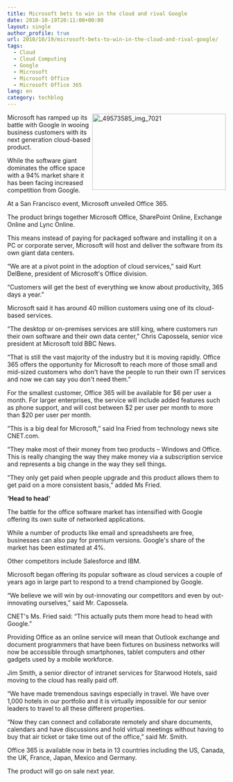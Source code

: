 ```yaml
---
title: Microsoft bets to win in the cloud and rival Google
date: 2010-10-19T20:11:00+00:00
layout: single
author_profile: true
url: 2010/10/19/microsoft-bets-to-win-in-the-cloud-and-rival-google/
tags:
  - Cloud
  - Cloud Computing
  - Google
  - Microsoft
  - Microsoft Office
  - Microsoft Office 365
lang: en
category: techblog
---
```

[<img title="_49573585_img_7021" border="0" alt="_49573585_img_7021" align="right" src="http://lh6.ggpht.com/_vaUVXcmC3OI/TL30eyvFUXI/AAAAAAAACw8/ekvoJCPQX4I/_49573585_img_7021_thumb%5B3%5D.jpg?imgmax=800" width="308" height="175" />](http://lh4.ggpht.com/_vaUVXcmC3OI/TL30dUGxfqI/AAAAAAAACw4/UnV6wKicWRk/s1600-h/_49573585_img_7021%5B5%5D.jpg)Microsoft has ramped up its battle with Google in wooing business customers with its next generation cloud-based product.

While the software giant dominates the office space with a 94% market share it has been facing increased competition from Google.

At a San Francisco event, Microsoft unveiled Office 365.

The product brings together Microsoft Office, SharePoint Online, Exchange Online and Lync Online.

This means instead of paying for packaged software and installing it on a PC or corporate server, Microsoft will host and deliver the software from its own giant data centers.

“We are at a pivot point in the adoption of cloud services,” said Kurt DelBene, president of Microsoft's Office division.

“Customers will get the best of everything we know about productivity, 365 days a year.”

Microsoft said it has around 40 million customers using one of its cloud-based services.

“The desktop or on-premises services are still king, where customers run their own software and their own data center,” Chris Capossela, senior vice president at Microsoft told BBC News.

“That is still the vast majority of the industry but it is moving rapidly. Office 365 offers the opportunity for Microsoft to reach more of those small and mid-sized customers who don't have the people to run their own IT services and now we can say you don't need them.”

For the smallest customer, Office 365 will be available for $6 per user a month. For larger enterprises, the service will include added features such as phone support, and will cost between $2 per user per month to more than $20 per user per month.

“This is a big deal for Microsoft,” said Ina Fried from technology news site CNET.com.

“They make most of their money from two products – Windows and Office. This is really changing the way they make money via a subscription service and represents a big change in the way they sell things.

“They only get paid when people upgrade and this product allows them to get paid on a more consistent basis,” added Ms Fried.

**&#8216;Head to head'**

The battle for the office software market has intensified with Google offering its own suite of networked applications.

While a number of products like email and spreadsheets are free, businesses can also pay for premium versions. Google's share of the market has been estimated at 4%.

Other competitors include Salesforce and IBM.

Microsoft began offering its popular software as cloud services a couple of years ago in large part to respond to a trend championed by Google.

“We believe we will win by out-innovating our competitors and even by out-innovating ourselves,” said Mr. Capossela.

CNET's Ms. Fried said: “This actually puts them more head to head with Google.”

Providing Office as an online service will mean that Outlook exchange and document programmers that have been fixtures on business networks will now be accessible through smartphones, tablet computers and other gadgets used by a mobile workforce.

Jim Smith, a senior director of intranet services for Starwood Hotels, said moving to the cloud has really paid off.

“We have made tremendous savings especially in travel. We have over 1,000 hotels in our portfolio and it is virtually impossible for our senior leaders to travel to all these different properties.

“Now they can connect and collaborate remotely and share documents, calendars and have discussions and hold virtual meetings without having to buy that air ticket or take time out of the office,” said Mr. Smith.

Office 365 is available now in beta in 13 countries including the US, Canada, the UK, France, Japan, Mexico and Germany.

The product will go on sale next year.